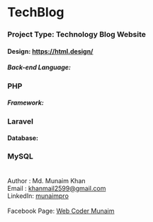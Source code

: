# TechBlog
### Project Type: Technology Blog Website
#### Design: https://html.design/
##### Back-end Language:
### PHP </br>
##### Framework: 
### Laravel </br>
#### Database:
### MySQL </br></br>
Author : Md. Munaim Khan </br>
Email  : khanmail2599@gmail.com </br>
LinkedIn: <a href="https://www.linkedin.com/in/munaimpro/" target="_blank">munaimpro</a> </br> </br>
Facebook Page: <a href="https://facebook.com/webcodermunaim" target="_blank">Web Coder Munaim</a>
